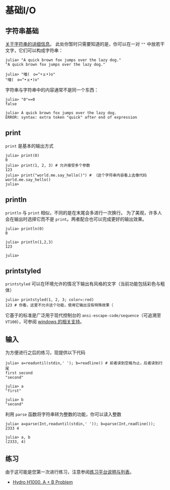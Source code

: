 # 基础I/O
## 字符串基础
[关于字符串的详细信息](string.md)。
此处你暂时只需要知道的是，你可以在一对 `""` 中放若干文字，它们可以构成字符串：
```julia-repl
julia> "A quick brown fox jumps over the lazy dog."
"A quick brown fox jumps over the lazy dog."

julia> "喵(　o=^•ェ•)o"
"喵(　o=^•ェ•)o"
```

字符串与字符串中的内容通常不是同一个东西：
```julia-repl
julia> "0"==0
false

julia> A quick brown fox jumps over the lazy dog.
ERROR: syntax: extra token "quick" after end of expression
```

## print
`print` 是基本的输出方式
```julia-repl
julia> print(0)
0
julia> print(1, 2, 3) # 允许接受多个参数
123
julia> print("world.me.say_hello()") # （这个字符串内容看上去像代码
world.me.say_hello()
julia>
```

## println
`println` 与 `print` 相似，不同的是在末尾会多进行一次换行。
为了美观，许多人会在输出时选择它而不是 `print`。两者配合也可以完成更好的输出效果。
```julia-repl
julia> println(0)
0

julia> println(1,2,3)
123

julia>
```

## printstyled
`printstyled` 可以在环境允许的情况下输出有风格的文字（当前功能包括彩色与粗体）
```julia-repl
julia> printstyled(1, 2, 3; color=:red)
123 # 你看，这里不允许这个功能，使用它输出没有特殊效果（
```

它基于的标准是广泛用于现代控制台的 `ansi-escape-code/sequence`（可追溯至 `VT100`），可参阅 [windows 的相关支持](https://docs.microsoft.com/zh-CN/windows/console/console-virtual-terminal-sequences)。

## 输入
为方便进行之后的练习，现提供以下代码
```julia-repl
julia> a=readuntil(stdin,' '); b=readline() # 前者读到空格为止，后者读到行尾
first second
"second"

julia> a
"first"

julia> b
"second"
```

利用 `parse` 函数将字符串转为整数的功能，你可以读入整数
```julia-repl
julia> a=parse(Int,readuntil(stdin,' ')); b=parse(Int,readline());
2333 4

julia> a, b
(2333, 4)
```

## 练习
由于这可能是您第一次进行练习，注意参阅[练习平台说明与列表](../meta/how_to_learn.md#练习)。

- [Hydro H1000. A + B Problem](https://hydro.ac/p/H1000?lang=zh)
